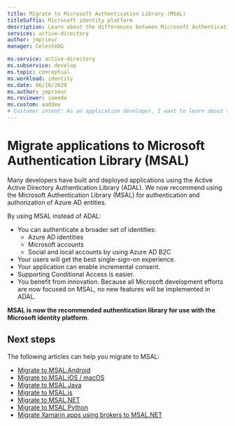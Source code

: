 ```yaml
---
title: Migrate to Microsoft Authentication Library (MSAL)
titleSuffix: Microsoft identity platform
description: Learn about the differences between Microsoft Authentication Library (MSAL) and Azure AD Authentication Library (ADAL) and how to migrate to MSAL.
services: active-directory
author: jmprieur
manager: CelesteDG

ms.service: active-directory
ms.subservice: develop
ms.topic: conceptual
ms.workload: identity
ms.date: 06/16/2020
ms.author: jmprieur
ms.reviewer: saeeda
ms.custom: aaddev
# Customer intent: As an application developer, I want to learn about the differences between the ADAL and MSAL libraries so I can migrate my applications to MSAL.
---
```

# Migrate applications to Microsoft Authentication Library (MSAL)

Many developers have built and deployed applications using the Active Active Directory Authentication Library (ADAL). We now recommend using the Microsoft Authentication Library (MSAL) for authentication and authorization of Azure AD entities.

By using MSAL instead of ADAL:

- You can authenticate a broader set of identities:
  - Azure AD identities
  - Microsoft accounts
  - Social and local accounts by using Azure AD B2C
- Your users will get the best single-sign-on experience.
- Your application can enable incremental consent.
- Supporting Conditional Access is easier.
- You benefit from innovation. Because all Microsoft development efforts are now focused on MSAL, no new features will be implemented in ADAL.

**MSAL is now the recommended authentication library for use with the Microsoft identity platform**.

## Next steps

The following articles can help you migrate to MSAL:

- [Migrate to MSAL.Android](migrate-android-adal-msal.md)
- [Migrate to MSAL.iOS / macOS](migrate-objc-adal-msal.md)
- [Migrate to MSAL Java](migrate-adal-msal-java.md)
- [Migrate to MSAL.js](msal-compare-msal-js-and-adal-js.md)
- [Migrate to MSAL.NET](msal-net-migration.md)
- [Migrate to MSAL Python](migrate-python-adal-msal.md)
- [Migrate Xamarin apps using brokers to MSAL.NET](msal-net-migration-ios-broker.md)
